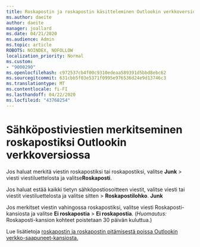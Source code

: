 ```yaml
---
title: Roskapostin ja roskapostin käsitteleminen Outlookin verkkoversiossa
ms.author: daeite
author: daeite
manager: joallard
ms.date: 04/21/2020
ms.audience: Admin
ms.topic: article
ROBOTS: NOINDEX, NOFOLLOW
localization_priority: Normal
ms.custom:
- "9000290"
ms.openlocfilehash: c972537cb4f00c9310edeaa589391d5bbd8ebc62
ms.sourcegitcommit: 631cbb5f03e5371f0995e976536d24e9d13746c3
ms.translationtype: MT
ms.contentlocale: fi-FI
ms.lasthandoff: 04/22/2020
ms.locfileid: "43768254"
---
```

# <a name="mark-email-messages-as-junk-in-outlook-on-the-web"></a>Sähköpostiviestien merkitseminen roskapostiksi Outlookin verkkoversiossa

Jos haluat merkitä viestin roskapostiksi tai roskapostiksi, valitse **Junk** > viesti viestiluettelosta ja valitse**Roskaposti**.

Jos haluat estää kaikki tietyn sähköpostiosoitteen viestit, valitse viesti tai viestit viestiluettelosta ja valitse sitten > **Roskapostilohko**. **Junk**

Jos merkitset viestin vahingossa roskapostiksi, valitse viesti Roskaposti-kansiosta ja valitse **Ei roskapostia** > **Ei roskapostia**. (*Huomautus:* Roskaposti-kansion kohteet poistetaan 30 päivän kuluttua.)

Lue lisätietoja [roskapostin ja roskapostin pitämisestä poissa Outlookin verkko-saapuneet-kansiosta.](https://support.office.com/article/db786e79-54e2-40cc-904f-d89d57b7f41d)